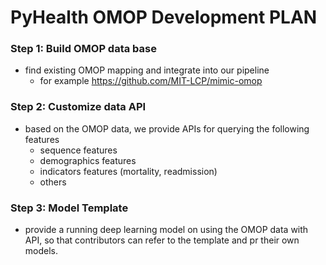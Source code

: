 # PyHealth OMOP Development PLAN

### Step 1: Build OMOP data base
- find existing OMOP mapping and integrate into our pipeline
    - for example https://github.com/MIT-LCP/mimic-omop

### Step 2: Customize data API
- based on the OMOP data, we provide APIs for querying the following features
    - sequence features
    - demographics features
    - indicators features (mortality, readmission)
    - others

### Step 3: Model Template
- provide a running deep learning model on using the OMOP data with API, so that contributors can refer to the template and pr their own models.
